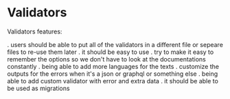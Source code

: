 # Validators

Validators features:

. users should be able to put all of the validators in a different file or sepeare files to re-use them later
. it should be easy to use
. try to make it easy to remember the options so we don't have to look at the documentations constantly
. being able to add more languages for the texts
. customize the outputs for the errors when it's a json or graphql or something else
. being able to add custom validator with error and extra data
. it should be able to be used as migrations

